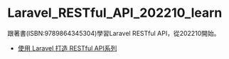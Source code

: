 # Laravel_RESTful_API_202210_learn
跟著書(ISBN:9789864345304)學習Laravel RESTful API，從202210開始。
* [使用 Laravel 打造 RESTful API系列](https://ithelp.ithome.com.tw/users/20105865/ironman/2466)